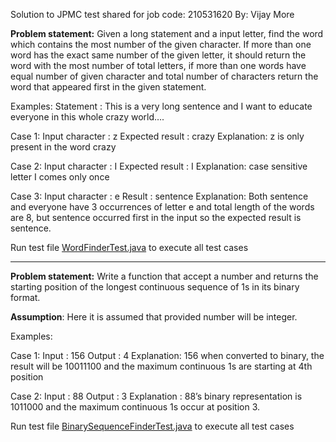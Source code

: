 Solution to JPMC test shared for job code: 210531620
By: Vijay More

**Problem statement:**
Given a long statement and a input letter, find the word which contains the most number of the given character. If more than one word has the exact same number of the given letter, it should return the word with the most number of total letters, if more than one words have equal number of given character and total number of characters return the word that appeared first in the given statement.

Examples:
Statement : This is a very long sentence and I want to educate everyone in this whole crazy world….

Case 1:
Input character : z
Expected result : crazy
Explanation: z is only present in the word crazy

Case 2:
Input character : I
Expected result : I
Explanation: case sensitive letter I comes only once

Case 3:
Input character : e
Result : sentence
Explanation: Both sentence and everyone have 3 occurrences of letter e and total length of the words are 8, but sentence occurred first in the input so the expected result is sentence.

Run test file [WordFinderTest.java](src%2Ftest%2Fjava%2Forg%2Fjpmc%2FWordFinderTest.java) to execute all test cases 

---
**Problem statement:**
Write a function that accept a number and returns the starting position of the longest continuous sequence of 1s in its binary format.

**Assumption**: Here it is assumed that provided number will be integer.

Examples:

Case 1:
Input : 156
Output : 4
Explanation: 156 when converted to binary, the result will be 10011100 and the maximum continuous 1s are starting at 4th position

Case 2:
Input : 88
Output : 3
Explanation : 88’s binary representation is 1011000 and the maximum continuous 1s occur at position 3.

Run test file [BinarySequenceFinderTest.java](src%2Ftest%2Fjava%2Forg%2Fjpmc%2FBinarySequenceFinderTest.java) to execute all test cases